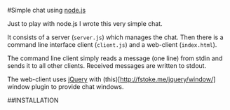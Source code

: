 #Simple chat using [node.js](http://nodejs.org)

Just to play with node.js I wrote this very simple chat.

It consists of a server (`server.js`) which manages the chat.
Then there is a command line interface client (`client.js`)
and a web-client (`index.html`).

The command line client simply reads a message (one line)
from stdin and sends it to all other clients.
Received messages are written to stdout.

The web-client uses [jQuery](http://jquery.org) with
(this)[http://fstoke.me/jquery/window/] window plugin
to provide chat windows.

##INSTALLATION



